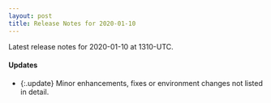 ```yaml
---
layout: post
title: Release Notes for 2020-01-10
---
```


Latest release notes for 2020-01-10 at 1310-UTC.

<div class='updates' markdown='1'>

#### Updates

- {:.update} Minor enhancements, fixes or environment changes not listed in detail.

</div>


